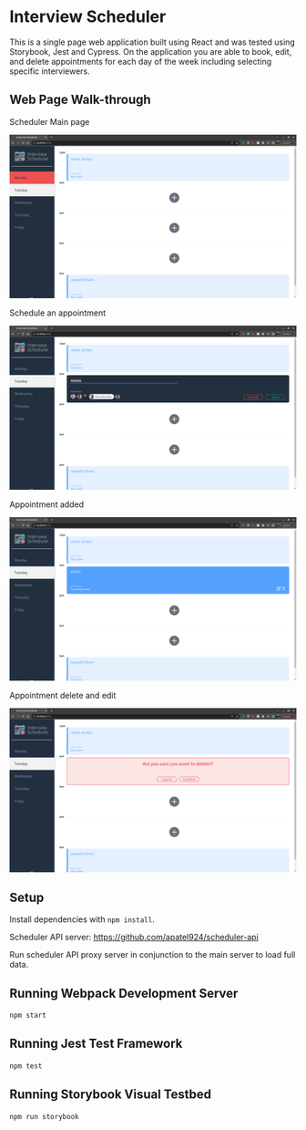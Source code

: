 # Interview Scheduler

This is a single page web application built using React and was tested using Storybook, Jest and Cypress. On the application you are able to book, edit, and delete appointments for each day of the week including selecting specific interviewers.

## Web Page Walk-through

Scheduler Main page

!["Scheduler Main Page"](https://github.com/apatel924/scheduler/blob/master/docs/scheduler-main-page.png)

Schedule an appointment

!["Scheduler add appointment"](https://github.com/apatel924/scheduler/blob/master/docs/Scheduler-add-appt.png)

Appointment added

!["Scheduler added appointment"](https://github.com/apatel924/scheduler/blob/master/docs/Scheduler-added-appt.png)

Appointment delete and edit 

!["Scheduler delete appointment"](https://github.com/apatel924/scheduler/blob/master/docs/scheduler-delete-appt.png)

## Setup

Install dependencies with `npm install`.

Scheduler API server: https://github.com/apatel924/scheduler-api

Run scheduler API proxy server in conjunction to the main server to load full data.

## Running Webpack Development Server

```sh
npm start
```

## Running Jest Test Framework

```sh
npm test
```

## Running Storybook Visual Testbed

```sh
npm run storybook
```
